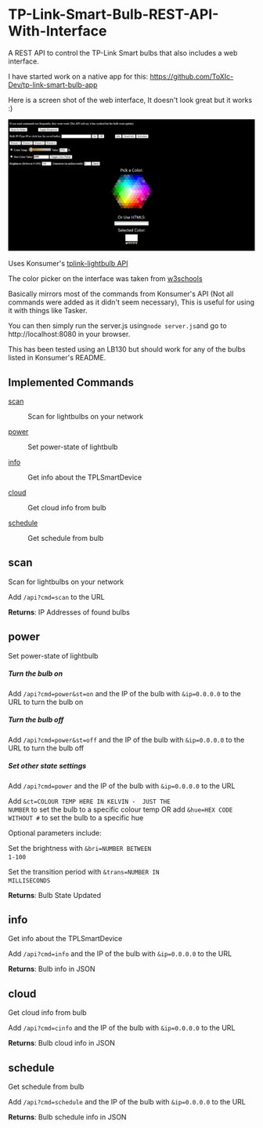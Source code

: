 # TP-Link-Smart-Bulb-REST-API-With-Interface

A REST API to control the TP-Link Smart bulbs that also includes a web interface.

I have started work on a native app for this: https://github.com/ToXIc-Dev/tp-link-smart-bulb-app

Here is a screen shot of the web interface, It doesn't look great but it works :)

![screenshot](screenshot.png)

Uses Konsumer's [tplink-lightbulb API](https://github.com/konsumer/tplink-lightbulb)

The color picker on the interface was taken from [w3schools](https://www.w3schools.com/colors/colors_picker.asp)

Basically mirrors most of the commands from Konsumer's API (Not all commands were added as it didn't seem necessary), This is useful for using it with things like Tasker.

You can then simply run the server.js using``` node server.js ```and go to http://localhost:8080 in your browser.

This has been tested using an LB130 but should work for any of the bulbs listed in Konsumer's README.


## Implemented Commands

<dl>
<dt><a href="#module_scan">scan</a></dt>
<dd><p>Scan for lightbulbs on your network</p>
</dd>
<dt><a href="#module_power">power</a></dt>
<dd><p>Set power-state of lightbulb</p>
</dd>
<dt><a href="#module_info">info</a></dt>
<dd><p>Get info about the TPLSmartDevice</p>
</dd>
<dt><a href="#module_cloud">cloud</a></dt>
<dd><p>Get cloud info from bulb</p>
</dd>
<dt><a href="#module_schedule">schedule</a></dt>
<dd><p>Get schedule from bulb</p>
</dd>
</dl>

<a name="module_scan"></a>

## scan
Scan for lightbulbs on your network

Add <code>/api?cmd=scan</code> to the URL

**Returns**: IP Addresses of found bulbs

<a name="module_scan"></a>

<a name="module_power"></a>

## power
Set power-state of lightbulb

##### Turn the bulb on

Add <code>/api?cmd=power&st=on</code> and the IP of the bulb with <code>&ip=0.0.0.0</code> to the URL to turn the bulb on

##### Turn the bulb off

Add <code>/api?cmd=power&st=off</code> and the IP of the bulb with <code>&ip=0.0.0.0</code> to the URL to turn the bulb off

##### Set other state settings

Add <code>/api?cmd=power</code> and the IP of the bulb with <code>&ip=0.0.0.0</code> to the URL

Add <code>&ct=COLOUR TEMP HERE IN KELVIN -  JUST THE NUMBER</code> to set the bulb to a specific colour temp OR add <code>&hue=HEX CODE WITHOUT #</code> to set the bulb to a specific hue

Optional parameters include:

Set the brightness with <code>&bri=NUMBER BETWEEN 1-100</code> 

Set the transition period with <code>&trans=NUMBER IN MILLISECONDS</code> 


**Returns**: Bulb State Updated 

<a name="module_info"></a>

## info
Get info about the TPLSmartDevice

Add <code>/api?cmd=info</code> and the IP of the bulb with <code>&ip=0.0.0.0</code> to the URL

**Returns**: Bulb info in JSON

<a name="module_cloud"></a>

## cloud
Get cloud info from bulb

Add <code>/api?cmd=cinfo</code> and the IP of the bulb with <code>&ip=0.0.0.0</code> to the URL

**Returns**: Bulb cloud info in JSON  

<a name="module_schedule"></a>

## schedule
Get schedule from bulb

Add <code>/api?cmd=schedule</code> and the IP of the bulb with <code>&ip=0.0.0.0</code> to the URL

**Returns**: Bulb schedule info in JSON 
